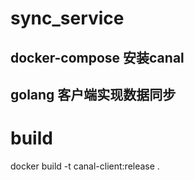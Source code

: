 # sync_service

## docker-compose 安装canal
## golang 客户端实现数据同步

# build
docker build -t canal-client:release . 

